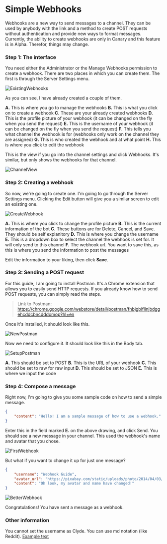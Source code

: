 # Simple Webhooks

Webhooks are a new way to send messages to a channel. They can be used by anybody with the link and a method to create POST requests without authentication and provide new ways to format messages. Currently, the ability to create webhooks are only in Canary and this feature is in Alpha. Therefor, things may change.

### Step 1: The interface

You need either the Administrator or the Manage Webhooks permission to create a webhook. There are two places in which you can create them. The first is through the Server Settings menu.

![ExistingWebhooks](http://i.imgur.com/acgWRZ7.png)

As you can see, I have already created a couple of them.

**A.** This is where you go to manage the webhooks
**B.** This is what you click on to create a webhook
**C.** These are your already created webhooks
**D.** This is the profile picture of your webhook (it can be changed on the fly when you send the request)
**E.** This is the username of your webhook (it can be changed on the fly when you send the request)
**F.** This tells you what channel the webhook is for (webhooks only work on the channel they are assigned)
**G.** This is who created the webhook and at what point
**H.** This is where you click to edit the webhook

This is the view if you go into the channel settings and click Webhooks. It's similar, but only shows the webhooks for that channel.

![ChannelView](http://i.imgur.com/AU29AoK.png)

### Step 2: Creating a webhook

So now, we're going to create one. I'm going to go through the Server Settings menu. Clicking the Edit button will give you a similar screen to edit an existing one.

![CreateWebhook](http://i.imgur.com/cIBKfj2.png)

**A.** This is where you click to change the profile picture
**B.** This is the current information of the bot
**C.** These buttons are for Delete, Cancel, and Save. They should be self explanitory
**D.** This is where you change the username
**E.** This is a dropdown box to select the channel the webhook is set for. It will only send to this channel
**F.** The webhook url. You want to save this, as this is where you send the information to post the messages

Edit the information to your liking, then click **Save**.

### Step 3: Sending a POST request

For this guide, I am going to install Postman. It's a Chrome extension that allows you to easily send HTTP requests. If you already know how to send POST requests, you can simply read the steps.

> Link to Postman: https://chrome.google.com/webstore/detail/postman/fhbjgbiflinjbdggehcddcbncdddomop?hl=en

Once it's installed, it should look like this.

![NewPostman](http://i.imgur.com/AA0s1nU.png)

Now we need to configure it. It should look like this in the Body tab.

![SetupPostman](http://i.imgur.com/V3sJCip.png)

**A.** This should be set to POST
**B.** This is the URL of your webhook
**C.** This should be set to raw for raw input
**D.** This should be set to JSON
**E.** This is where we input the code

### Step 4: Compose a message

Right now, I'm going to give you some sample code on how to send a simple message.

```json
{
    "content": "Hello! I am a sample message of how to use a webhook."
}
```

Enter this in the field marked **E.** on the above drawing, and click Send. You should see a new message in your channel. This used the webhook's name and avatar that you chose.

![FirstWebhook](http://i.imgur.com/ShIz7KS.png)

But what if you want to change it up for just one message?

```json
{
    "username": "Webhook Guide",
    "avatar_url": "https://pixabay.com/static/uploads/photo/2014/04/03/10/11/exclamation-mark-310101_960_720.png",
    "content": "Oh look, my avatar and name have changed!"
}
```

![BetterWebhook](http://i.imgur.com/1kq4vYx.png)

Congratulations! You have sent a message as a webhook.

### Other information

You cannot set the username as Clyde.
You can use md notation (like Reddit). [Example text](https://thecrossroads.xyz/)
